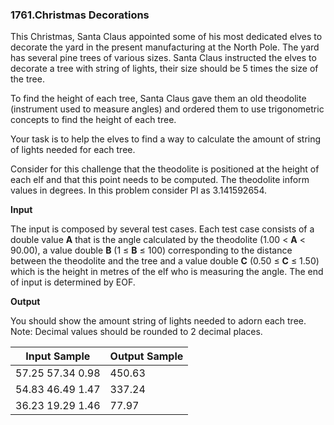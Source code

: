 ### 1761.Christmas Decorations

This Christmas, Santa Claus appointed some of his most dedicated elves to decorate the yard in the present manufacturing at the North Pole. The yard has several pine trees of various sizes. Santa Claus instructed the elves to decorate a tree with string of lights, their size should be 5 times the size of the tree.

To find the height of each tree, Santa Claus gave them an old theodolite (instrument used to measure angles) and ordered them to use trigonometric concepts to find the height of each tree.

Your task is to help the elves to find a way to calculate the amount of string of lights needed for each tree.

Consider for this challenge that the theodolite is positioned at the height of each elf and that this point needs to be computed. The theodolite inform values in degrees. In this problem consider PI as 3.141592654.

**Input**

The input is composed by several test cases. Each test case consists of a double value **A** that is the angle calculated by the theodolite (1.00 < **A** < 90.00), a value double **B** (1 ≤ **B** ≤ 100) corresponding to the distance between the theodolite and the tree and a value double **C** (0.50 ≤ **C** ≤ 1.50) which is the height in metres of the elf who is measuring the angle. The end of input is determined by EOF.

**Output**

You should show the amount string of lights needed to adorn each tree. Note: Decimal values should be rounded to 2 decimal places.

| Input Sample | Output Sample |
| ------------ | ------------- |
| 57.25 57.34 0.98 | 450.63 |
| 54.83 46.49 1.47 | 337.24 |
| 36.23 19.29 1.46 | 77.97 |
